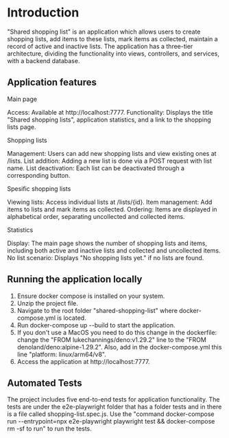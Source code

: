 # Introduction

"Shared shopping list" is an application which allows users to create shopping lists, add items to these lists, mark items as collected, maintain a record of active and inactive lists. The application has a three-tier architecture, dividing the functionality into views, controllers, and services, with a backend database.

## Application features

Main page

Access: Available at http://localhost:7777.
Functionality: Displays the title "Shared shopping lists", application statistics, and a link to the shopping lists page.

Shopping lists

Management: Users can add new shopping lists and view existing ones at /lists.
List addition: Adding a new list is done via a POST request with list name.
List deactivation: Each list can be deactivated through a corresponding button.

Spesific shopping lists

Viewing lists: Access individual lists at /lists/{id}.
Item management: Add items to lists and mark items as collected.
Ordering: Items are displayed in alphabetical order, separating uncollected and collected items.

Statistics

Display: The main page shows the number of shopping lists and items, including both active and inactive lists and collected and uncollected items.
No list scenario: Displays "No shopping lists yet." if no lists are found.

## Running the application locally

1. Ensure docker compose is installed on your system.
2. Unzip the project file.
3. Navigate to the root folder "shared-shopping-list" where docker-compose.yml is located.
4. Run docker-compose up --build to start the application.
5. If you don't use a MacOS you need to do this change in the dockerfile: change the "FROM lukechannings/deno:v1.29.2" line to the "FROM denoland/deno:alpine-1.29.2". Also, add in the docker-compose.yml this line "platform: linux/arm64/v8".
6. Access the application at http://localhost:7777.

## Automated Tests

The project includes five end-to-end tests for application functionality. The tests are under the e2e-playwright folder that has a folder tests and in there is a file called shopping-list.spec.js. Use the "command docker-compose run --entrypoint=npx e2e-playwright playwright test && docker-compose rm -sf to run" to run the tests.
